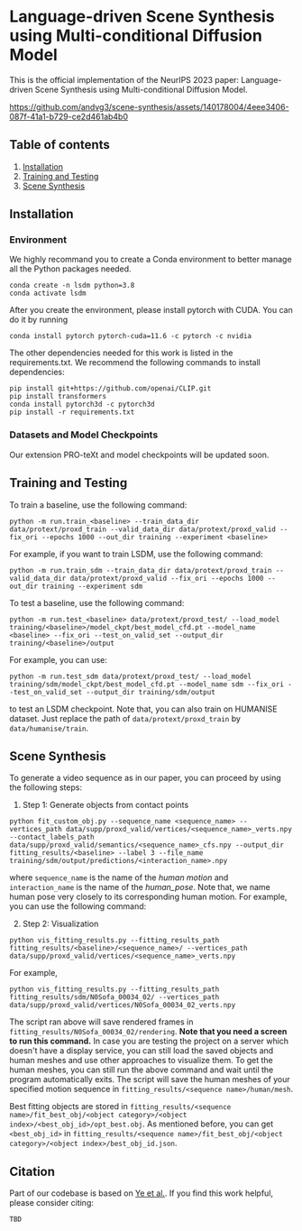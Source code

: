 # Language-driven Scene Synthesis using Multi-conditional Diffusion Model
This is the official implementation of the NeurIPS 2023 paper: Language-driven Scene Synthesis using Multi-conditional Diffusion Model.

https://github.com/andvg3/scene-synthesis/assets/140178004/4eee3406-087f-41a1-b729-ce2d461ab4b0

## Table of contents
   1. [Installation](#installation)
   1. [Training and Testing](#training-and-testing)
   1. [Scene Synthesis](#scene-synthesis)

## Installation
### Environment
We highly recommand you to create a Conda environment to better manage all the Python packages needed.
```
conda create -n lsdm python=3.8
conda activate lsdm
```
After you create the environment, please install pytorch with CUDA. You can do it by running
```
conda install pytorch pytorch-cuda=11.6 -c pytorch -c nvidia
```
The other dependencies needed for this work is listed in the requirements.txt. 
We recommend the following commands to install dependencies: 
```
pip install git+https://github.com/openai/CLIP.git
pip install transformers
conda install pytorch3d -c pytorch3d
pip install -r requirements.txt
```

### Datasets and Model Checkpoints
Our extension PRO-teXt and model checkpoints will be updated soon.

## Training and Testing
To train a baseline, use the following command:
```
python -m run.train_<baseline> --train_data_dir data/protext/proxd_train --valid_data_dir data/protext/proxd_valid --fix_ori --epochs 1000 --out_dir training --experiment <baseline>
```
For example, if you want to train LSDM, use the following command:

```
python -m run.train_sdm --train_data_dir data/protext/proxd_train --valid_data_dir data/protext/proxd_valid --fix_ori --epochs 1000 --out_dir training --experiment sdm
```
To test a baseline, use the following command:
```
python -m run.test_<baseline> data/protext/proxd_test/ --load_model training/<baseline>/model_ckpt/best_model_cfd.pt --model_name <baseline> --fix_ori --test_on_valid_set --output_dir training/<baseline>/output
```
For example, you can use:
```
python -m run.test_sdm data/protext/proxd_test/ --load_model training/sdm/model_ckpt/best_model_cfd.pt --model_name sdm --fix_ori --test_on_valid_set --output_dir training/sdm/output
```
to test an LSDM checkpoint. Note that, you can also train on HUMANISE dataset. Just replace the path of `data/protext/proxd_train` by `data/humanise/train`.

## Scene Synthesis
To generate a video sequence as in our paper, you can proceed by using the following steps:

1. Step 1: Generate objects from contact points
```
python fit_custom_obj.py --sequence_name <sequence_name> --vertices_path data/supp/proxd_valid/vertices/<sequence_name>_verts.npy --contact_labels_path data/supp/proxd_valid/semantics/<sequence_name>_cfs.npy --output_dir fitting_results/<baseline> --label 3 --file_name training/sdm/output/predictions/<interaction_name>.npy
```
where `sequence_name` is the name of the *human motion* and `interaction_name` is the name of the *human_pose*. Note that, we name human pose very closely to its corresponding human motion. For example, you can use the following command:

2. Step 2: Visualization
```
python vis_fitting_results.py --fitting_results_path fitting_results/<baseline>/<sequence_name>/ --vertices_path data/supp/proxd_valid/vertices/<sequence_name>_verts.npy
```
For example,
```
python vis_fitting_results.py --fitting_results_path fitting_results/sdm/N0Sofa_00034_02/ --vertices_path data/supp/proxd_valid/vertices/N0Sofa_00034_02_verts.npy
```
The script ran above will save rendered frames in `fitting_results/N0Sofa_00034_02/rendering`. 
**Note that you need a screen to run this command.** In case you are testing the project on a server which doesn't have a display service, you can still load the saved objects and human meshes and use other approaches to visualize them. To get the human meshes, you can still run the above command and wait until the program automatically exits. The script will save the human meshes of your specified motion sequence in `fitting_results/<sequence name>/human/mesh`.

Best fitting objects are stored in `fitting_results/<sequence name>/fit_best_obj/<object category>/<object index>/<best_obj_id>/opt_best.obj`. As mentioned before, you can get `<best_obj_id>` in `fitting_results/<sequence name>/fit_best_obj/<object category>/<object index>/best_obj_id.json`.

## Citation
Part of our codebase is based on [Ye et al.](https://github.com/onestarYX/summon). If you find this work helpful, please consider citing:
```
TBD
```
